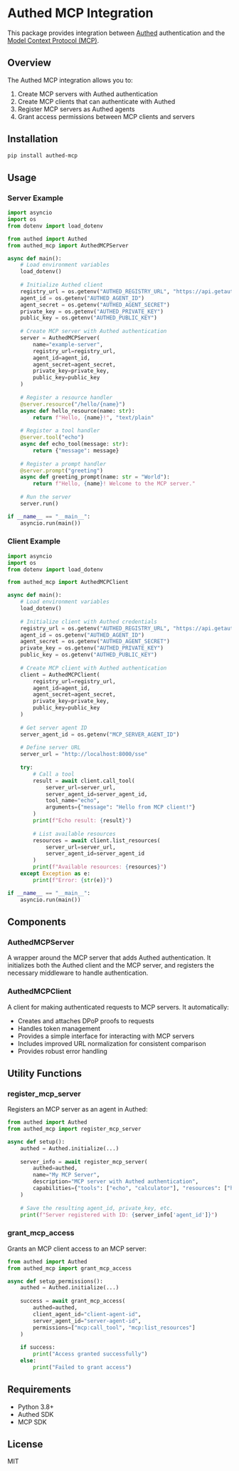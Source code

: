 # Authed MCP Integration

This package provides integration between [Authed](https://getauthed.dev) authentication and the [Model Context Protocol (MCP)](https://github.com/modelcontextprotocol).

## Overview

The Authed MCP integration allows you to:

1. Create MCP servers with Authed authentication
2. Create MCP clients that can authenticate with Authed
3. Register MCP servers as Authed agents
4. Grant access permissions between MCP clients and servers

## Installation

```bash
pip install authed-mcp
```

## Usage

### Server Example

```python
import asyncio
import os
from dotenv import load_dotenv

from authed import Authed
from authed_mcp import AuthedMCPServer

async def main():
    # Load environment variables
    load_dotenv()
    
    # Initialize Authed client
    registry_url = os.getenv("AUTHED_REGISTRY_URL", "https://api.getauthed.dev")
    agent_id = os.getenv("AUTHED_AGENT_ID")
    agent_secret = os.getenv("AUTHED_AGENT_SECRET")
    private_key = os.getenv("AUTHED_PRIVATE_KEY")
    public_key = os.getenv("AUTHED_PUBLIC_KEY")
    
    # Create MCP server with Authed authentication
    server = AuthedMCPServer(
        name="example-server",
        registry_url=registry_url,
        agent_id=agent_id,
        agent_secret=agent_secret,
        private_key=private_key,
        public_key=public_key
    )
    
    # Register a resource handler
    @server.resource("/hello/{name}")
    async def hello_resource(name: str):
        return f"Hello, {name}!", "text/plain"
    
    # Register a tool handler
    @server.tool("echo")
    async def echo_tool(message: str):
        return {"message": message}
    
    # Register a prompt handler
    @server.prompt("greeting")
    async def greeting_prompt(name: str = "World"):
        return f"Hello, {name}! Welcome to the MCP server."
    
    # Run the server
    server.run()

if __name__ == "__main__":
    asyncio.run(main())
```

### Client Example

```python
import asyncio
import os
from dotenv import load_dotenv

from authed_mcp import AuthedMCPClient

async def main():
    # Load environment variables
    load_dotenv()
    
    # Initialize client with Authed credentials
    registry_url = os.getenv("AUTHED_REGISTRY_URL", "https://api.getauthed.dev")
    agent_id = os.getenv("AUTHED_AGENT_ID")
    agent_secret = os.getenv("AUTHED_AGENT_SECRET")
    private_key = os.getenv("AUTHED_PRIVATE_KEY")
    public_key = os.getenv("AUTHED_PUBLIC_KEY")
    
    # Create MCP client with Authed authentication
    client = AuthedMCPClient(
        registry_url=registry_url,
        agent_id=agent_id,
        agent_secret=agent_secret,
        private_key=private_key,
        public_key=public_key
    )
    
    # Get server agent ID
    server_agent_id = os.getenv("MCP_SERVER_AGENT_ID")
    
    # Define server URL
    server_url = "http://localhost:8000/sse"
    
    try:
        # Call a tool
        result = await client.call_tool(
            server_url=server_url,
            server_agent_id=server_agent_id,
            tool_name="echo",
            arguments={"message": "Hello from MCP client!"}
        )
        print(f"Echo result: {result}")
        
        # List available resources
        resources = await client.list_resources(
            server_url=server_url,
            server_agent_id=server_agent_id
        )
        print(f"Available resources: {resources}")
    except Exception as e:
        print(f"Error: {str(e)}")

if __name__ == "__main__":
    asyncio.run(main())
```

## Components

### AuthedMCPServer

A wrapper around the MCP server that adds Authed authentication. It initializes both the Authed client and the MCP server, and registers the necessary middleware to handle authentication.

### AuthedMCPClient

A client for making authenticated requests to MCP servers. It automatically:
- Creates and attaches DPoP proofs to requests
- Handles token management
- Provides a simple interface for interacting with MCP servers
- Includes improved URL normalization for consistent comparison
- Provides robust error handling

## Utility Functions

### register_mcp_server

Registers an MCP server as an agent in Authed:

```python
from authed import Authed
from authed_mcp import register_mcp_server

async def setup():
    authed = Authed.initialize(...)
    
    server_info = await register_mcp_server(
        authed=authed,
        name="My MCP Server",
        description="MCP server with Authed authentication",
        capabilities={"tools": ["echo", "calculator"], "resources": ["hello"]}
    )
    
    # Save the resulting agent_id, private_key, etc.
    print(f"Server registered with ID: {server_info['agent_id']}")
```

### grant_mcp_access

Grants an MCP client access to an MCP server:

```python
from authed import Authed
from authed_mcp import grant_mcp_access

async def setup_permissions():
    authed = Authed.initialize(...)
    
    success = await grant_mcp_access(
        authed=authed,
        client_agent_id="client-agent-id",
        server_agent_id="server-agent-id",
        permissions=["mcp:call_tool", "mcp:list_resources"]
    )
    
    if success:
        print("Access granted successfully")
    else:
        print("Failed to grant access")
```

## Requirements

- Python 3.8+
- Authed SDK
- MCP SDK

## License

MIT 